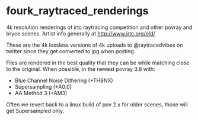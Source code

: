 # fourk_raytraced_renderings
4k resolution renderings of irtc raytracing competition and other povray and bryce scenes. Artist info generally at http://www.irtc.org/old/

These are the 4k lossless versions of 4k uploads to @raytracedvibes on twitter since they get converted to jpg when posting.

Files are rendered in the best quality that they can be while matching close to the original. When possible, in the newest povray 3.8 with:

- Blue Channel Noise Dithering (+THBNX)
- Supersampling (+A0.0)
- AA Method 3 (+AM3)

Often we revert back to a linux build of pov 2.x for older scenes, those will get Supersampled only.
